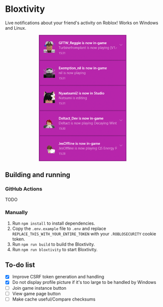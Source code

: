 # Bloxtivity
Live notifications about your friend's activity on Roblox! Works on Windows and Linux.

<p align="center">
	<img src="gitassets/WindowsScreenshot.png" width=285px>
</p>

## Building and running

### GitHub Actions

TODO

### Manually

1. Run `npm install` to install dependencies.
2. Copy the `.env.example` file to `.env` and replace `REPLACE_THIS_WITH_YOUR_ENTIRE_TOKEN` with your `.ROBLOSECURITY` cookie token.
3. Run `npm run build` to build the Bloxtivity.
4. Run `npm run bloxtivity` to start Bloxtivity.

## To-do list

- [x] Improve CSRF token generation and handling
- [x] Do not display profile picture if it's too large to be handled by Windows
- [ ] Join game instance button
- [ ] View game page button
- [ ] Make cache useful/Compare checksums

